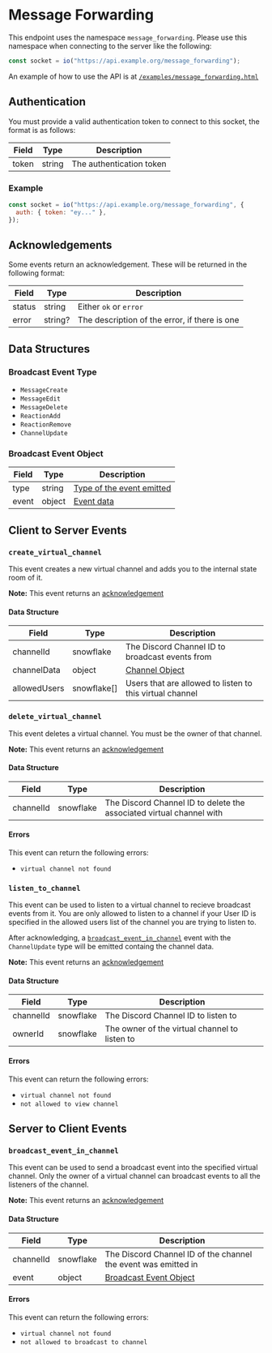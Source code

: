 # Message Forwarding

This endpoint uses the namespace `message_forwarding`. Please use this namespace when connecting to
the server like the following:

```js
const socket = io("https://api.example.org/message_forwarding");
```

An example of how to use the API is at [`/examples/message_forwarding.html`](/examples/message_forwarding.html)

## Authentication

You must provide a valid authentication token to connect to this socket, the format is as follows:

| Field | Type   | Description              |
| ----- | ------ | ------------------------ |
| token | string | The authentication token |

### Example

```js
const socket = io("https://api.example.org/message_forwarding", {
  auth: { token: "ey..." },
});
```

## Acknowledgements

Some events return an acknowledgement. These will be returned in the following format:

| Field  | Type    | Description                                   |
| ------ | ------- | --------------------------------------------- |
| status | string  | Either `ok` or `error`                        |
| error  | string? | The description of the error, if there is one |

## Data Structures

### Broadcast Event Type

- `MessageCreate`
- `MessageEdit`
- `MessageDelete`
- `ReactionAdd`
- `ReactionRemove`
- `ChannelUpdate`

### Broadcast Event Object

| Field | Type   | Description                                                                            |
| ----- | ------ | -------------------------------------------------------------------------------------- |
| type  | string | [Type of the event emitted](#broadcast-event-type)                                     |
| event | object | [Event data](https://discord.com/developers/docs/events/gateway-events#receive-events) |

## Client to Server Events

### `create_virtual_channel`

This event creates a new virtual channel and adds you to the internal state room of it.

**Note:** This event returns an [acknowledgement](#acknowledgements)

#### Data Structure

| Field        | Type        | Description                                                                            |
| ------------ | ----------- | -------------------------------------------------------------------------------------- |
| channelId    | snowflake   | The Discord Channel ID to broadcast events from                                        |
| channelData  | object      | [Channel Object](https://discord.com/developers/docs/resources/channel#channel-object) |
| allowedUsers | snowflake[] | Users that are allowed to listen to this virtual channel                               |

### `delete_virtual_channel`

This event deletes a virtual channel. You must be the owner of that channel.

**Note:** This event returns an [acknowledgement](#acknowledgements)

#### Data Structure

| Field     | Type      | Description                                                          |
| --------- | --------- | -------------------------------------------------------------------- |
| channelId | snowflake | The Discord Channel ID to delete the associated virtual channel with |

#### Errors

This event can return the following errors:

- `virtual channel not found`

### `listen_to_channel`

This event can be used to listen to a virtual channel to recieve broadcast events from it. You are
only allowed to listen to a channel if your User ID is specified in the allowed users list of the
channel you are trying to listen to.

After acknowledging, a [`broadcast_event_in_channel`](#broadcast_event_in_channel) event with the
`ChannelUpdate` type will be emitted containg the channel data.

**Note:** This event returns an [acknowledgement](#acknowledgements)

#### Data Structure

| Field     | Type      | Description                                   |
| --------- | --------- | --------------------------------------------- |
| channelId | snowflake | The Discord Channel ID to listen to           |
| ownerId   | snowflake | The owner of the virtual channel to listen to |

#### Errors

This event can return the following errors:

- `virtual channel not found`
- `not allowed to view channel`

## Server to Client Events

### `broadcast_event_in_channel`

This event can be used to send a broadcast event into the specified virtual channel. Only the
owner of a virtual channel can broadcast events to all the listeners of the channel.

**Note:** This event returns an [acknowledgement](#acknowledgements)

#### Data Structure

| Field     | Type      | Description                                                    |
| --------- | --------- | -------------------------------------------------------------- |
| channelId | snowflake | The Discord Channel ID of the channel the event was emitted in |
| event     | object    | [Broadcast Event Object](#broadcast-event-object)              |

#### Errors

This event can return the following errors:

- `virtual channel not found`
- `not allowed to broadcast to channel`
